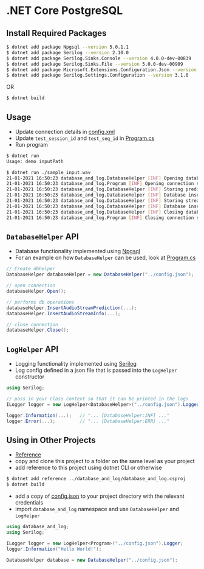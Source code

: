 # .NET Core PostgreSQL

## Install Required Packages

```bash
$ dotnet add package Npgsql --version 5.0.1.1
$ dotnet add package Serilog --version 2.10.0
$ dotnet add package Serilog.Sinks.Console --version 4.0.0-dev-00839
$ dotnet add package Serilog.Sinks.File --version 5.0.0-dev-00909
$ dotnet add package Microsoft.Extensions.Configuration.Json --version 5.0.0
$ dotnet add package Serilog.Settings.Configuration --version 3.1.0
```

OR

```bash
$ dotnet build
```

## Usage

* Update connection details in [config.xml](config.xml)
* Update `test_session_id` and `test_seq_id` in [Program.cs](Program.cs)
* Run program

```bash
$ dotnet run
Usage: demo inputPath

$ dotnet run ./sample_input.wav
21-01-2021 16:50:23 database_and_log.DatabaseHelper [INF] Opening database connection...
21-01-2021 16:50:23 database_and_log.Program [INF] Opening connection success? : True
21-01-2021 16:50:23 database_and_log.DatabaseHelper [INF] Storing prediction for session session_id_3, seq 10.
21-01-2021 16:50:23 database_and_log.DatabaseHelper [INF] Database insertion complete.
21-01-2021 16:50:23 database_and_log.DatabaseHelper [INF] Storing stream info for session session_id_3, seq 10.
21-01-2021 16:50:23 database_and_log.DatabaseHelper [INF] Database insertion complete.
21-01-2021 16:50:23 database_and_log.DatabaseHelper [INF] Closing database connection...
21-01-2021 16:50:23 database_and_log.Program [INF] Closing connection success? : True

```

## `DatabaseHelper` API

* Database functionality implemented using [Npgsql](https://www.npgsql.org/)
* For an example on how `DatabaseHelper` can be used, look at [Program.cs](Program.cs)

```cs
// Create dbhelper
DatabaseHelper databaseHelper = new DatabaseHelper("../config.json");

// open connection
databaseHelper.Open();  

// performs db operations
databaseHelper.InsertAudioStreamPrediction(...);
databaseHelper.InsertAudioStreamInfo(...);

// close connection
databaseHelper.Close();
```


## `LogHelper` API

* Logging functionality implemented using [Serilog](https://github.com/serilog/serilog)
* Log config defined in a json file that is passed into the `LogHelper` constructor

```cs
using Serilog;

// pass in your class context so that it can be printed in the logs
ILogger logger = new LogHelper<DatabaseHelper>("../config.json").Logger;

logger.Information(...);   // "... [DatabaseHelper:INF] ..."
logger.Error(...);         // "... [DatabaseHelper:ERR] ..."
```

## Using in Other Projects

* [Reference](https://stackoverflow.com/questions/41982643/how-to-organize-multiple-projects-in-an-asp-net-core-solution-like-ddd)
* copy and clone this project to a folder on the same level as your project
* add reference to this project using dotnet CLI or otherwise

```bash
$ dotnet add reference ../database_and_log/database_and_log.csproj
$ dotnet build
```

* add a copy of [config.json](config.json) to your project directory with the relevant credentials
* import `database_and_log` namespace and use `DatabaseHelper` and `LogHelper`

```cs
using database_and_log;
using Serilog;

ILogger logger = new LogHelper<Program>("../config.json").Logger;
logger.Information("Hello World!");

DatabaseHelper database = new DatabaseHelper("../config.json");
```

